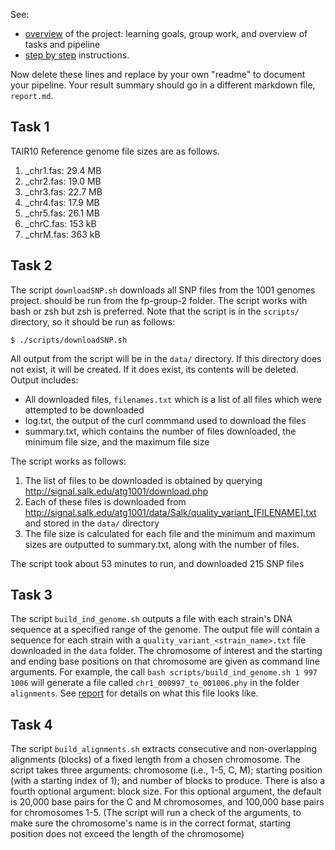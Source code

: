 See:
- [overview](overview.md) of the project: learning goals,
  group work, and overview of tasks and pipeline
- [step by step](stepsinstructions.md) instructions.

Now delete these lines and replace by your own "readme"
to document your pipeline.
Your result summary should go in a different markdown file,
`report.md`.

## Task 1
TAIR10 Reference genome file sizes are as follows.
1. _chr1.fas: 29.4 MB
2. _chr2.fas: 19.0 MB
3. _chr3.fas: 22.7 MB
4. _chr4.fas: 17.9 MB
5. _chr5.fas: 26.1 MB
6. _chrC.fas: 153 kB
7. _chrM.fas: 363 kB

## Task 2
The script `downloadSNP.sh` downloads all SNP files from the 1001 genomes project. should be run from the fp-group-2 folder. The script works with bash or zsh but zsh is preferred. Note that the script is in the `scripts/` directory, so it should be run as follows:
```
$ ./scripts/downloadSNP.sh
```
All output from the script will be in the `data/` directory. If this directory does not exist, it will be created. If it does exist, its contents will be deleted.
Output includes: 
 - All downloaded files, `filenames.txt` which is a list of all files which were attempted to be downloaded
 - log.txt, the output of the curl commmand used to download the files
 - summary.txt, which contains the number of files downloaded, the minimum file size, and the maximum file size

The script works as follows:
1. The list of files to be downloaded is obtained by querying http://signal.salk.edu/atg1001/download.php
2. Each of these files is downloaded from http://signal.salk.edu/atg1001/data/Salk/quality_variant_[FILENAME].txt and stored in the `data/` directory
3. The file size is calculated for each file and the minimum and maximum sizes are outputted to summary.txt, along with the number of files. 

The script took about 53 minutes to run, and downloaded 215 SNP files

## Task 3

The script `build_ind_genome.sh` outputs a file with each strain's DNA sequence at a specified range of the genome. The output file will contain a sequence for each strain with a `quality_variant_<strain_name>.txt` file downloaded in the `data` folder. The chromosome of interest and the starting and ending base positions on that chromosome are given as command line arguments. For example, the call `bash scripts/build_ind_genome.sh 1 997 1006` will generate a file called `chr1_000997_to_001006.phy` in the folder `alignments`. See [report](report.md) for details on what this file looks like.

## Task 4
The script `build_alignments.sh` extracts consecutive and non-overlapping alignments (blocks) of a fixed length from a chosen chromosome. The script takes three arguments: chromosome (i.e., 1-5, C, M); starting position (with a starting index of 1); and number of blocks to produce. There is also a fourth optional argument: block size. For this optional argument, the default is 20,000 base pairs for the C and M chromosomes, and 100,000 base pairs for chromosomes 1-5.
(The script will run a check of the arguments, to make sure the chromosome's name is in the correct format, starting position does not exceed the length of the chromosome)
